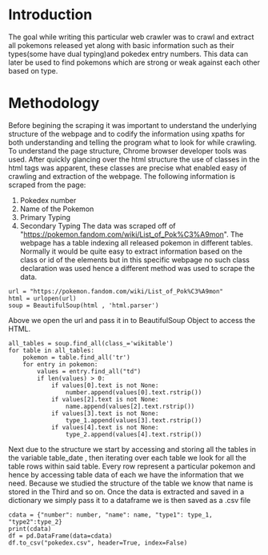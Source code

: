 # Introduction
The goal while writing this particular web crawler was to crawl and extract all pokemons released yet along with basic information such as their types(some have dual typing)and pokedex entry numbers.
This data can later be used to find pokemons which are strong or weak against each other based on type.
# Methodology
Before begining the scraping it was important to understand the underlying structure of the webpage and to codify the information using xpaths for both understanding and telling the program what to look for while crawling. To understand the page structure, Chrome browser developer tools was used. After quickly glancing over the html structure the use of classes in the html tags was apparent, these classes are precise what enabled easy of crawling and extraction of the webpage. The following information is scraped from the page:
1. Pokedex number
2. Name of the Pokemon
3. Primary Typing
4. Secondary Typing
The data was scraped off of "https://pokemon.fandom.com/wiki/List_of_Pok%C3%A9mon". The webpage has a table indexing all released pokemon in different tables.
Normally it would be quite easy to extract information based on the class or id of the elements but in this specific webpage no such class declaration was used hence a different method was used to scrape the data.
```
url = "https://pokemon.fandom.com/wiki/List_of_Pok%C3%A9mon"
html = urlopen(url)
soup = BeautifulSoup(html , 'html.parser')
```

Above we open the url and pass it in to BeautifulSoup Object to access the HTML.
```
all_tables = soup.find_all(class_='wikitable')
for table in all_tables:
    pokemon = table.find_all('tr')
    for entry in pokemon:
        values = entry.find_all("td")
        if len(values) > 0:
            if values[0].text is not None:
                number.append(values[0].text.rstrip())
            if values[2].text is not None:
                name.append(values[2].text.rstrip())
            if values[3].text is not None:
                type_1.append(values[3].text.rstrip())
            if values[4].text is not None:
                type_2.append(values[4].text.rstrip())
```
Next due to the structure we start by accessing and storing all the tables in the variable table_date ,
then iterating over each table we look for all the table rows <tr> within said table.
Every row represent a particular pokemon and hence by accessing table data <td> of each <tr> we have the information that we need.
Because we studied the structure of the table we know that name is stored in the Third <td> and so on.
Once the data is extracted and saved in a dictionary we simply pass it to a dataframe we is then saved as a .csv file
 ```
cdata = {"number": number, "name": name, "type1": type_1, "type2":type_2}
print(cdata)
df = pd.DataFrame(data=cdata)
df.to_csv("pokedex.csv", header=True, index=False)
 ```
